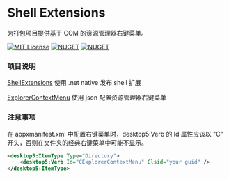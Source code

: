 

# Shell Extensions

为打包项目提供基于 COM 的资源管理器右键菜单。

<!-- PROJECT SHIELDS -->

[![MIT License][license-shield]][license-url]
[![NUGET][nuget-shellextensions-shield]][nuget-shellextensions-url]
[![NUGET][nuget-explorercontextmenu-shield]][nuget-explorercontextmenu-url]


<!-- PROJECT LOGO -->
<!-- <br />

<p align="center">
  <a href="https://github.com/shaojintian/Best_README_template/">
    <img src="images/logo.png" alt="Logo" width="80" height="80">
  </a>

  <h3 align="center">"完美的"README模板</h3>
  <p align="center">
    一个"完美的"README模板去快速开始你的项目！
    <br />
    <a href="https://github.com/shaojintian/Best_README_template"><strong>探索本项目的文档 »</strong></a>
    <br />
    <br />
    <a href="https://github.com/shaojintian/Best_README_template">查看Demo</a>
    ·
    <a href="https://github.com/shaojintian/Best_README_template/issues">报告Bug</a>
    ·
    <a href="https://github.com/shaojintian/Best_README_template/issues">提出新特性</a>
  </p>

</p> -->

### 项目说明
[ShellExtensions](./docs/ShellExtensions.md)
使用 .net native 发布 shell 扩展

[ExplorerContextMenu](./docs/ExplorerContextMenu.md)
使用 json 配置资源管理器右键菜单

### 注意事项
在 appxmanifest.xml 中配置右键菜单时，desktop5:Verb 的 Id 属性应该以 "C" 开头，否则在文件夹的经典右键菜单中可能不显示。
```xml
<desktop5:ItemType Type="Directory">
    <desktop5:Verb Id="CExplorerContextMenu" Clsid="your guid" />
</desktop5:ItemType>
```

<!-- links -->
[your-project-path]:cnbluefire/ShellExtensions
[license-shield]: https://img.shields.io/github/license/cnbluefire/ShellExtensions.svg?style=flat
[license-url]: https://github.com/cnbluefire/ShellExtensions/blob/main/LICENSE
[nuget-shellextensions-shield]: https://img.shields.io/badge/nuget-ShellExtensions-blue
[nuget-shellextensions-url]: https://www.nuget.org/packages/ShellExtensions
[nuget-explorercontextmenu-shield]: https://img.shields.io/badge/nuget-ExplorerContextMenu-blue
[nuget-explorercontextmenu-url]: https://www.nuget.org/packages/ExplorerContextMenu